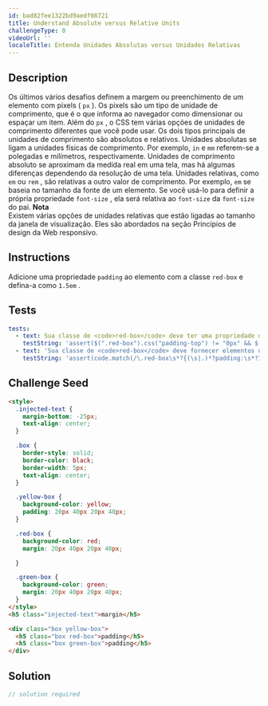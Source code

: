 ```yaml
---
id: bad82fee1322bd9aedf08721
title: Understand Absolute versus Relative Units
challengeType: 0
videoUrl: ''
localeTitle: Entenda Unidades Absolutas versus Unidades Relativas
---
```


## Description
<section id="description"> Os últimos vários desafios definem a margem ou preenchimento de um elemento com pixels ( <code>px</code> ). Os pixels são um tipo de unidade de comprimento, que é o que informa ao navegador como dimensionar ou espaçar um item. Além do <code>px</code> , o CSS tem várias opções de unidades de comprimento diferentes que você pode usar. Os dois tipos principais de unidades de comprimento são absolutos e relativos. Unidades absolutas se ligam a unidades físicas de comprimento. Por exemplo, <code>in</code> e <code>mm</code> referem-se a polegadas e milímetros, respectivamente. Unidades de comprimento absoluto se aproximam da medida real em uma tela, mas há algumas diferenças dependendo da resolução de uma tela. Unidades relativas, como <code>em</code> ou <code>rem</code> , são relativas a outro valor de comprimento. Por exemplo, <code>em</code> se baseia no tamanho da fonte de um elemento. Se você usá-lo para definir a própria propriedade <code>font-size</code> , ela será relativa ao <code>font-size</code> da <code>font-size</code> do pai. <strong>Nota</strong> <br> Existem várias opções de unidades relativas que estão ligadas ao tamanho da janela de visualização. Eles são abordados na seção Princípios de design da Web responsivo. </section>

## Instructions
<section id="instructions"> Adicione uma propriedade <code>padding</code> ao elemento com a classe <code>red-box</code> e defina-a como <code>1.5em</code> . </section>

## Tests
<section id='tests'>

```yml
tests:
  - text: Sua classe de <code>red-box</code> deve ter uma propriedade de <code>padding</code> .
    testString: 'assert($(".red-box").css("padding-top") != "0px" && $(".red-box").css("padding-right") != "0px" && $(".red-box").css("padding-bottom") != "0px" && $(".red-box").css("padding-left") != "0px", "Your <code>red-box</code> class should have a <code>padding</code> property.");'
  - text: 'Sua classe de <code>red-box</code> deve fornecer elementos de 1,5n de <code>padding</code> .'
    testString: 'assert(code.match(/\.red-box\s*?{(\s|.)*?padding:\s*?1\.5em/gi), "Your <code>red-box</code> class should give elements 1.5em of <code>padding</code>.");'

```

</section>

## Challenge Seed
<section id='challengeSeed'>

<div id='html-seed'>

```html
<style>
  .injected-text {
    margin-bottom: -25px;
    text-align: center;
  }

  .box {
    border-style: solid;
    border-color: black;
    border-width: 5px;
    text-align: center;
  }

  .yellow-box {
    background-color: yellow;
    padding: 20px 40px 20px 40px;
  }

  .red-box {
    background-color: red;
    margin: 20px 40px 20px 40px;

  }

  .green-box {
    background-color: green;
    margin: 20px 40px 20px 40px;
  }
</style>
<h5 class="injected-text">margin</h5>

<div class="box yellow-box">
  <h5 class="box red-box">padding</h5>
  <h5 class="box green-box">padding</h5>
</div>

```

</div>



</section>

## Solution
<section id='solution'>

```js
// solution required
```
</section>
